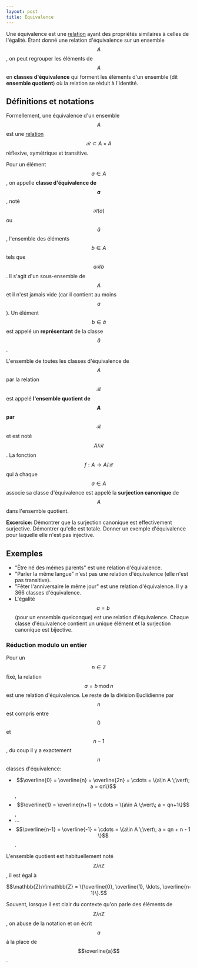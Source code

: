 ```yaml
---
layout: post
title: Équivalence
---
```


Une équivalence est une [relation](../relation) ayant des propriétés similaires à celles de l'égalité. Étant donné une relation d'équivalence sur un ensemble $$A$$, on peut regrouper les éléments de $$A$$ en **classes d'équivalence** qui forment les éléments d'un ensemble (dit **ensemble quotient**) où la relation se réduit à l'identité.

## Définitions et notations

Formellement, une équivalence d'un ensemble $$A$$ est une [relation](../relation#relations-sur-un-ensemble) $$\mathcal{R}\subset A\times A$$ réflexive, symétrique et transitive.

Pour un élément $$a\in A$$, on appelle **classe d'équivalence de $$a$$**, noté $$\mathcal{R}(a)$$ ou $$\bar{a}$$, l'ensemble des éléments $$b\in A$$ tels que $$a\mathcal{R}b$$. Il s'agit d'un sous-ensemble de $$A$$ et il n'est jamais vide (car il contient au moins $$a$$). Un élément $$b\in\bar{a}$$ est appelé un **représentant** de la classe $$\bar{a}$$.

L'ensemble de toutes les classes d'équivalence de $$A$$ par la relation $$\mathcal{R}$$ est appelé **l'ensemble quotient de $$A$$ par $$\mathcal{R}$$** et est noté $$A/\mathcal{R}$$. La fonction $$f:A\to A/\mathcal{R}$$ qui à chaque $$a\in A$$ associe sa classe d'équivalence est appelé la **surjection canonique** de $$A$$ dans l'ensemble quotient.

**Excercice:** Démontrer que la surjection canonique est effectivement surjective. Démontrer qu'elle est totale. Donner un exemple d'équivalence pour laquelle elle n'est pas injective.


## Exemples

- "Être né des mêmes parents" est une relation d'équivalence.
- "Parler la même langue" n'est pas une relation d'équivalence (elle n'est pas transitive).
- "Fêter l'anniversaire le même jour" est une relation d'équivalence. Il y a 366 classes d'équivalence.
- L'égalité $$a=b$$ (pour un ensemble quelconque) est une relation d'équivalence. Chaque classe d'équivalence contient un unique élément et la surjection canonique est bijective.


### Réduction modulo un entier

Pour un $$n\in\mathbb{Z}$$ fixé, la relation $$a=b \,\mathrm{mod}\, n$$ est une relation d'équivalence. Le reste de la division Euclidienne par $$n$$ est compris entre $$0$$ et $$n-1$$, du coup il y a exactement $$n$$ classes d'équivalence:

- $$\overline{0} = \overline{n} = \overline{2n} = \cdots = \{a\in A \;\vert\; a = qn\}$$,
- $$\overline{1} = \overline{n+1} = \cdots = \{a\in A \;\vert\; a = qn+1\}$$,
- ...
- $$\overline{n-1} = \overline{-1} = \cdots = \{a\in A \;\vert\; a = qn + n - 1 \}$$.

L'ensemble quotient est habituellement noté $$\mathbb{Z}/n\mathbb{Z}$$, il est égal à

$$\mathbb{Z}/n\mathbb{Z} = \{\overline{0}, \overline{1}, \ldots, \overline{n-1}\}.$$

Souvent, lorsque il est clair du contexte qu'on parle des éléments de $$\mathbb{Z}/n\mathbb{Z}$$, on abuse de la notation et on écrit $$a$$ à la place de $$\overline{a}$$.
